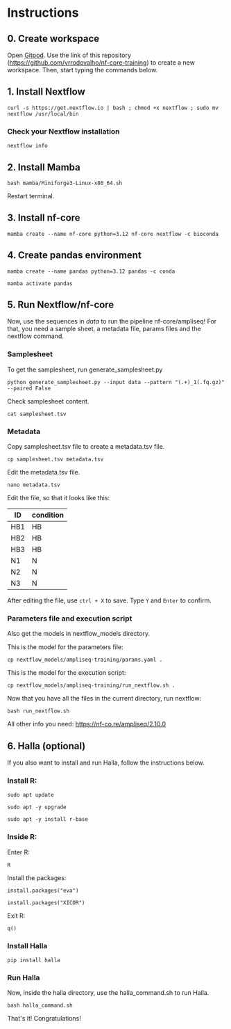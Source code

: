 # Instructions

## 0. Create workspace

Open [Gitpod](https://gitpod.io). Use the link of this repository (https://github.com/vrrodovalho/nf-core-training) to create a new workspace.
Then, start typing the commands below.


## 1. Install Nextflow

`
curl -s https://get.nextflow.io | bash ; chmod +x nextflow ; sudo mv nextflow /usr/local/bin
`

### Check your Nextflow installation

`
nextflow info
`

## 2. Install Mamba 

`
bash mamba/Miniforge3-Linux-x86_64.sh
`

Restart terminal.

## 3. Install nf-core

`
mamba create --name nf-core python=3.12 nf-core nextflow -c bioconda
`

## 4. Create pandas environment  

`
mamba create --name pandas python=3.12 pandas -c conda
`

`
mamba activate pandas
`


## 5. Run Nextflow/nf-core

Now, use the sequences in *data* to run the pipeline nf-core/ampliseq! For that, you need a sample sheet, a metadata file, params files and the nextflow command.

### Samplesheet

To get the samplesheet, run generate_samplesheet.py

`
python generate_samplesheet.py --input data --pattern "(.+)_1(.fq.gz)" --paired False
`

Check samplesheet content.

`
cat samplesheet.tsv
`

### Metadata

Copy samplesheet.tsv file to create a metadata.tsv file.

`
cp samplesheet.tsv metadata.tsv
`

Edit the metadata.tsv file.

`
nano metadata.tsv
`

Edit the file, so that it looks like this:

ID |condition
--- | ---
HB1 | HB 
HB2 | HB 
HB3 | HB 
N1 | N 
N2 | N 
N3 | N 

After editing the file, use `ctrl + X` to save. Type `Y` and `Enter` to confirm.

### Parameters file and execution script 

Also get the models in nextflow_models directory.

This is the model for the parameters file:

`
cp nextflow_models/ampliseq-training/params.yaml .
`

This is the model for the execution script:

`
cp nextflow_models/ampliseq-training/run_nextflow.sh .
`

Now that you have all the files in the current directory, run nextflow:

`
bash run_nextflow.sh
`

All other info you need: https://nf-co.re/ampliseq/2.10.0


## 6. Halla (optional)

If you also want to install and run Halla, follow the instructions below.


### Install R:

`
sudo apt update
`

`
sudo apt -y upgrade
`

`
sudo apt -y install r-base
`

### Inside R:


Enter R:

`
R
`

Install the packages:

`
install.packages("eva")
`

`
install.packages("XICOR")
`

Exit R:

`
q()
`

### Install Halla

`
pip install halla 
`

### Run Halla


Now, inside the halla directory, use the halla_command.sh to run Halla.

`
bash halla_command.sh 
`

That's it! Congratulations!
